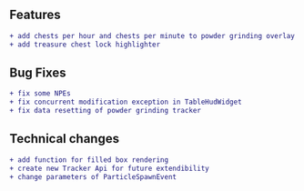 ## Features
```diff
+ add chests per hour and chests per minute to powder grinding overlay
+ add treasure chest lock highlighter
```

## Bug Fixes

```diff
+ fix some NPEs
+ fix concurrent modification exception in TableHudWidget
+ fix data resetting of powder grinding tracker
```

## Technical changes

```diff
+ add function for filled box rendering
+ create new Tracker Api for future extendibility
+ change parameters of ParticleSpawnEvent
```